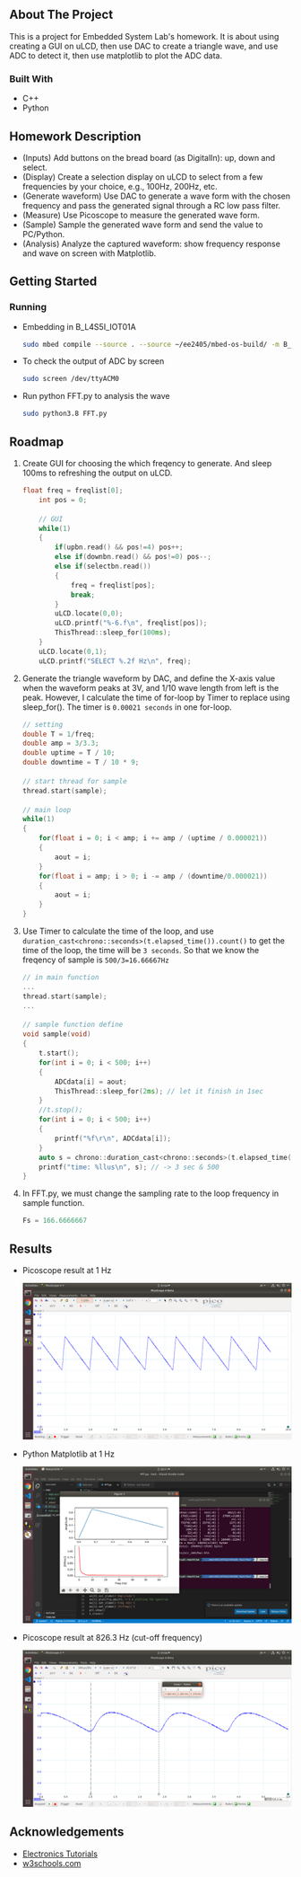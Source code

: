 <!-- ABOUT THE PROJECT -->
## About The Project

This is a project for Embedded System Lab's homework.
It is about using creating a GUI on uLCD, then use DAC to create a triangle wave, and use ADC to detect it, then use matplotlib to plot the ADC data. 

### Built With

* C++
* Python

## Homework Description
* (Inputs) Add buttons on the bread board (as DigitalIn): up, down and select.
* (Display) Create a selection display on uLCD to select from a few frequencies by your choice, e.g., 100Hz, 200Hz, etc.
* (Generate waveform) Use DAC to generate a wave form with the chosen frequency and pass the generated signal through a RC low pass filter.
* (Measure) Use Picoscope to measure the generated wave form.
* (Sample) Sample the generated wave form and send the value to PC/Python.
* (Analysis) Analyze the captured waveform: show frequency response and wave on screen with Matplotlib.

<!-- GETTING STARTED -->
## Getting Started

### Running

* Embedding in B_L4S5I_IOT01A
  
    ```sh
    sudo mbed compile --source . --source ~/ee2405/mbed-os-build/ -m B_L4S5I_IOT01A -t GCC_ARM -f
    ```
* To check the output of ADC by screen
    
    ```sh
    sudo screen /dev/ttyACM0
    ```
* Run python FFT.py to analysis the wave
  
    ```sh
    sudo python3.8 FFT.py
    ```


<!-- ROADMAP -->
## Roadmap

1. Create GUI for choosing the which freqency to generate. And sleep 100ms to refreshing the output on uLCD.

    ```C++
    float freq = freqlist[0];
        int pos = 0;

        // GUI
        while(1)
        {
            if(upbn.read() && pos!=4) pos++;
            else if(downbn.read() && pos!=0) pos--;
            else if(selectbn.read())
            {
                freq = freqlist[pos];
                break;
            }
            uLCD.locate(0,0);
            uLCD.printf("%-6.f\n", freqlist[pos]);
            ThisThread::sleep_for(100ms);
        }
        uLCD.locate(0,1);
        uLCD.printf("SELECT %.2f Hz\n", freq);
    ```

1. Generate the triangle waveform by DAC, and define the X-axis value when the waveform peaks at 3V, and 1/10 wave length from left is the peak. However, I calculate the time of for-loop by Timer to replace using sleep_for(). The timer is `0.00021 seconds` in one for-loop.
    ```C++
    // setting
    double T = 1/freq;
    double amp = 3/3.3;
    double uptime = T / 10;
    double downtime = T / 10 * 9;
    
    // start thread for sample
    thread.start(sample);

    // main loop
    while(1)
    {
        for(float i = 0; i < amp; i += amp / (uptime / 0.000021))
        {
            aout = i;
        }
        for(float i = amp; i > 0; i -= amp / (downtime/0.000021))
        {
            aout = i;
        }
    }
    ```

1. Use Timer to calculate the time of the loop, and use `duration_cast<chrono::seconds>(t.elapsed_time()).count()` to get the time of the loop, the time will be `3 seconds`.
So that we know the freqency of sample is `500/3=16.66667Hz`
    ```C++
    // in main function
    ...
    thread.start(sample);
    ...

    // sample function define
    void sample(void)
    {
        t.start();
        for(int i = 0; i < 500; i++)
        {
            ADCdata[i] = aout;
            ThisThread::sleep_for(2ms); // let it finish in 1sec
        }
        //t.stop();
        for(int i = 0; i < 500; i++)
        {
            printf("%f\r\n", ADCdata[i]);
        }
        auto s = chrono::duration_cast<chrono::seconds>(t.elapsed_time()).count();
        printf("time: %llus\n", s); // -> 3 sec & 500
    }
    ```
1. In FFT.py, we must change the sampling rate to the loop frequency in sample function.
    
    ```python
    Fs = 166.6666667
    ```

<!-- Screenshot -->
## Results

* Picoscope result at 1 Hz
  
    <img src="https://github.com/SYJINTW/NTHU240500_hw2/blob/master/hw2/src/1Hz.png?raw=true">  

* Python Matplotlib at 1 Hz

    <img src="https://github.com/SYJINTW/NTHU240500_hw2/blob/master/hw2/src/1Hz_py.png?raw=true">

* Picoscope result at 826.3 Hz (cut-off frequency)
  
    <img src="https://github.com/SYJINTW/NTHU240500_hw2/blob/master/hw2/src/826Hz.png?raw=true"> 

<!-- ACKNOWLEDGEMENTS -->
## Acknowledgements

* [Electronics Tutorials](https://www.electronics-tutorials.ws/filter/filter_2.html)
* [w3schools.com](https://www.w3schools.com/python/)

